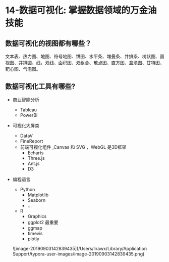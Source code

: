# 14-数据可视化: 掌握数据领域的万金油技能

## 数据可视化的视图都有哪些？



文本表、热力图、地图、符号地图、饼图、水平条、堆叠条、并排条、树状图、圆视图、并排圆、线，双线、面积图、双组合、散点图、直方图、盒须图、甘特图、靶心图、气泡图。



## 数据可视化工具有哪些?

* 商业智能分析

  * Tableau
  * PowerBi

* 可视化大屏类

  * DataV
  * FineReport
  * 前端可视化组件 ,Canvas 和 SVG ，WebGL 是3D框架
    - Echarts
    - Three.js
    - Ant.js
    - D3

* 编程语言

  * Python
    * Matplotlib
    * Seaborn
    * ...
  * R
    * Graphics
    * ggplot2 最重要
    * ggmap
    * timevis
    * plotly

  

  

  ![image-20190903142839435](/Users/lirawx/Library/Application Support/typora-user-images/image-20190903142839435.png)

  